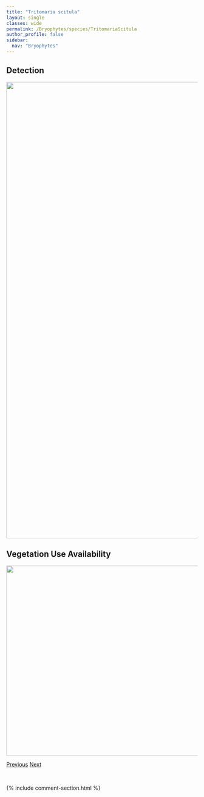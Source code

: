 ```yaml
---
title: "Tritomaria scitula"
layout: single
classes: wide
permalink: /Bryophytes/species/TritomariaScitula
author_profile: false
sidebar:
  nav: "Bryophytes"
---
```


<h2>Detection</h2>

<a href="https://drive.google.com/uc?export=view&id=1-bGJzMCO3pdFNRPzwHeoJGh_msItCgxc">
<img src="https://drive.google.com/uc?export=view&id=1-bGJzMCO3pdFNRPzwHeoJGh_msItCgxc" height = "1200" width = "800">
</a>


<h2>Vegetation Use Availability</h2>

<a href="https://drive.google.com/uc?export=view&id=1G0exvujz9kcv4rowLvBtX_jK3XV2pDZX">
<img src="https://drive.google.com/uc?export=view&id=1G0exvujz9kcv4rowLvBtX_jK3XV2pDZX" height = "500" width = "1000">
</a>


<a href="/DevelopmentWebsite/Bryophytes/species/TritomariaQuinquedentata" class="pagination--pager" title="Tritomaria quinquedentata">Previous</a> <a href="/DevelopmentWebsite/Bryophytes/species/UlotaCurvifolia" class="pagination--pager" title="Ulota curvifolia">Next</a>

<p>&nbsp;</p>

{% include comment-section.html %}
